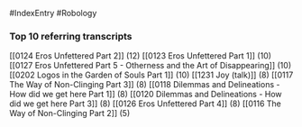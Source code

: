 #IndexEntry #Robology

### Top 10 referring transcripts
[[0124 Eros Unfettered Part 2]] (12)
[[0123 Eros Unfettered Part 1]] (10)
[[0127 Eros Unfettered Part 5 - Otherness and the Art of Disappearing]] (10)
[[0202 Logos in the Garden of Souls Part 1]] (10)
[[1231 Joy (talk)]] (8)
[[0117 The Way of Non-Clinging Part 3]] (8)
[[0118 Dilemmas and Delineations - How did we get here Part 1]] (8)
[[0120 Dilemmas and Delineations - How did we get here Part 3]] (8)
[[0126 Eros Unfettered Part 4]] (8)
[[0116 The Way of Non-Clinging Part 2]] (5)


